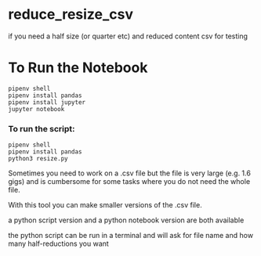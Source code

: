 # reduce_resize_csv
if you need a half size (or quarter etc) and reduced content csv for testing

# To Run the Notebook
```
pipenv shell
pipenv install pandas
pipenv install jupyter
jupyter notebook
```

### To run the script:
```
pipenv shell
pipenv install pandas
python3 resize.py
```


Sometimes you need to work on a .csv file but the file is very large (e.g. 1.6 gigs) and is cumbersome for some tasks where you do not need the whole file.

With this tool you can make smaller versions of the .csv file.

a python script version and a python notebook version are both available

the python script can be run in a terminal and will ask for file name and how many half-reductions you want
